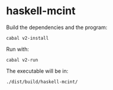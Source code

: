 # haskell-mcint


Build the dependencies and the program:
```
cabal v2-install
```

Run with:
```
cabal v2-run
```

The executable will be in:
```
./dist/build/haskell-mcint/
```
